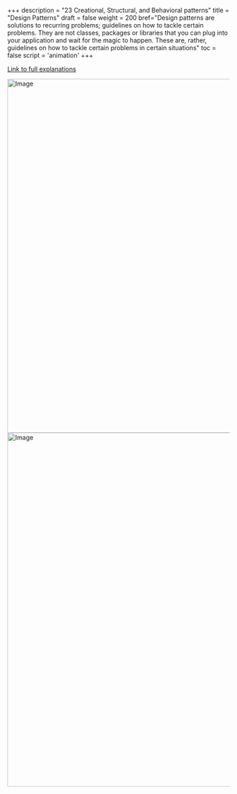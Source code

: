 +++
description = "23 Creational, Structural, and Behavioral patterns"
title = "Design Patterns"
draft = false
weight = 200
bref="Design patterns are solutions to recurring problems; guidelines on how to tackle certain problems. They are not classes, packages or libraries that you can plug into your application and wait for the magic to happen. These are, rather, guidelines on how to tackle certain problems in certain situations"
toc = false
script = 'animation'
+++

<a href="https://www.javascripter.co/cheatsheets/design_patterns">Link to full explanations</a>


<img alt="Image" src="/img/files/designpatterns1.jpg" width="800">


<img alt="Image" src="/img/files/designpatterns2.jpg" width="800">
